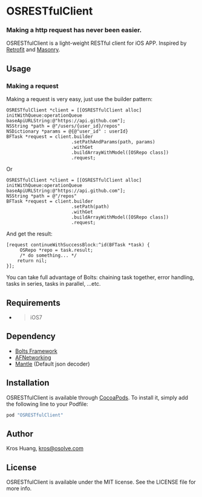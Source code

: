 # OSRESTfulClient

<!-- [![CI Status](http://img.shields.io/travis/TC94615/OSRESTfulClient.svg?style=flat)](https://travis-ci.org/TC94615/OSRESTfulClient)
[![Version](https://img.shields.io/cocoapods/v/OSRESTfulClient.svg?style=flat)](http://cocoapods.org/pods/OSRESTfulClient)
[![License](https://img.shields.io/cocoapods/l/OSRESTfulClient.svg?style=flat)](http://cocoapods.org/pods/OSRESTfulClient)
[![Platform](https://img.shields.io/cocoapods/p/OSRESTfulClient.svg?style=flat)](http://cocoapods.org/pods/OSRESTfulClient) -->

### Making a http request has never been easier.
OSRESTfulClient is a light-weight RESTful client for iOS APP. Inspired by [Retrofit](https://github.com/square/retrofit) and [Masonry](https://github.com/SnapKit/Masonry).

## Usage

### Making a request
Making a request is very easy, just use the builder pattern:

```objc
OSRESTfulClient *client = [[OSRESTfulClient alloc] initWithQueue:operationQueue baseApiURLString:@"https://api.github.com"];
NSString *path = @"/users/{user_id}/repos"
NSDictionary *params = @{@"user_id" : userId}
BFTask *request = client.builder
						.setPathAndParams(path, params)
						.withGet
						.buildArrayWithModel([OSRepo class])
						.request;
```

Or

```objc
OSRESTfulClient *client = [[OSRESTfulClient alloc] initWithQueue:operationQueue baseApiURLString:@"https://api.github.com"];
NSString *path = @"/repos"
BFTask *request = client.builder
						.setPath(path)
						.withGet
						.buildArrayWithModel([OSRepo class])
						.request;
```

And get the result:  

```objc
[request continueWithSuccessBlock:^id(BFTask *task) {
	 OSRepo *repo = task.result;
	 /* do something... */
    return nil;
}];
```

You can take full advantage of Bolts: chaining task together, error handling, tasks in series, tasks in parallel, ...etc.

## Requirements
* > iOS7

## Dependency
* [Bolts Framework](https://github.com/BoltsFramework/Bolts-iOS)
* [AFNetworking](https://github.com/AFNetworking/AFNetworking)
* [Mantle](https://github.com/Mantle/Mantle) (Default json decoder)

## Installation

OSRESTfulClient is available through [CocoaPods](http://cocoapods.org). To install
it, simply add the following line to your Podfile:

```ruby
pod "OSRESTfulClient"
```

## Author

Kros Huang, kros@osolve.com

## License

OSRESTfulClient is available under the MIT license. See the LICENSE file for more info.
